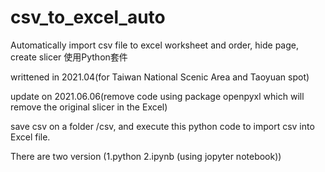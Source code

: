 # csv_to_excel_auto
Automatically import csv file to excel worksheet and order, hide page, create slicer
使用Python套件

writtened in 2021.04(for Taiwan National Scenic Area and Taoyuan spot)

update on 2021.06.06(remove code using package openpyxl which will remove the original slicer in the Excel)

save csv on a folder /csv, and execute this python code to import csv into Excel file.

There are two version (1.python 2.ipynb (using jopyter notebook))

